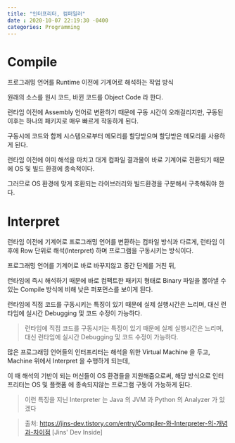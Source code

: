 ```yaml
---
title: "인터프리터, 컴퍼일러"
date : 2020-10-07 22:19:30 -0400
categories: Programming
---
```


# Compile

프로그래밍 언어를 Runtime 이전에 기계어로 해석하는 작업 방식

원래의 소스를 원시 코드, 바뀐 코드를 Object Code 라 한다.

런타임 이전에 Assembly 언어로 변환하기 때문에 구동 시간이 오래걸리지만, 구동된 이후는 하나의 패키지로 매우 빠르게 작동하게 된다.

구동시에 코드와 함께 시스템으로부터 메모리를 할당받으며 할당받은 메모리를 사용하게 된다.

런타임 이전에 이미 해석을 마치고 대게 컴파일 결과물이 바로 기계어로 전환되기 때문에 OS 및 빌드 환경에 종속적이다.

그러므로 OS 환경에 맞게 호환되는 라이브러리와 빌드환경을 구분해서 구축해줘야 한다.

# Interpret

런타임 이전에 기계어로 프로그래밍 언어를 변환하는 컴파일 방식과 다르게, 런타임 이후에 Row 단위로 해석(Interpret) 하며 프로그램을 구동시키는 방식이다.

프로그래밍 언어를 기계어로 바로 바꾸지않고 중간 단계를 거친 뒤, 

런타임에 즉시 해석하기 때문에 바로 컴팩트한 패키지 형태로 Binary 파일을 뽑아낼 수 있는 Compile 방식에 비해 낮은 퍼포먼스를 보이게 된다.

런타임에 직접 코드를 구동시키는 특징이 있기 때문에 실제 실행시간은 느리며, 대신 런타임에 실시간 Debugging 및 코드 수정이 가능하다.

> 런타임에 직접 코드를 구동시키는 특징이 있기 때문에 실제 실행시간은 느리며, 대신 런타임에 실시간 Debugging 및 코드 수정이 가능하다.

많은 프로그래밍 언어들의 인터프리터는 해석을 위한 Virtual Machine 을 두고, Machine 위에서 Interpret 을 수행하게 되는데, 

이 때 해석의 기반이 되는 머신들이 OS 환경들을 지원해줌으로써, 해당 방식으로 인터프리터는 OS 및 플랫폼 에 종속되지않는 프로그램 구동이 가능하게 된다.

> 이런 특징을 지닌 Interpreter 는 Java 의 JVM 과 Python 의 Analyzer 가 있겠다



> 출처: https://jins-dev.tistory.com/entry/Compiler-와-Interpreter-의-개념과-차이점 [Jins' Dev Inside]

